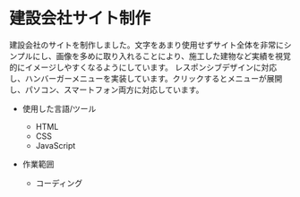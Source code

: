 # 建設会社サイト制作

建設会社のサイトを制作しました。文字をあまり使用せずサイト全体を非常にシンプルにし、画像を多めに取り入れることにより、施工した建物など実績を視覚的にイメージしやすくなるようにしています。
レスポンシブデザインに対応し、ハンバーガーメニューを実装しています。クリックするとメニューが展開し、パソコン、スマートフォン両方に対応しています。

- 使用した言語/ツール
   - HTML
   - CSS
   - JavaScript
 
 - 作業範囲
   - コーディング
